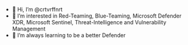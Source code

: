 - 👋 Hi, I’m @crtvrffnrt
- 👀 I’m interested in Red-Teaming, Blue-Teaming, Microsoft Defender XDR, Microsoft Sentinel, Threat-Intelligence and Vulnerability Management
- 🌱 I’m always learning to be a better Defender

